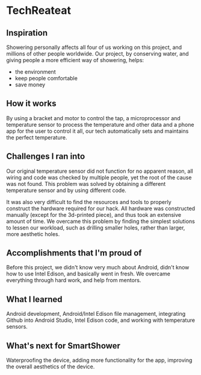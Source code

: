 # TechReateat

## Inspiration

Showering personally affects all four of us working on this project, and millions of other people worldwide. Our project, by conserving water, and giving people a more efficient way of showering, helps:
- the environment
- keep people comfortable
- save money

## How it works

By using a bracket and motor to control the tap, a microprocessor and temperature sensor to process the temperature and other data and a phone app for the user to control it all, our tech automatically sets and maintains the perfect temperature.

## Challenges I ran into

Our original temperature sensor did not function for no apparent reason, all wiring and code was checked by multiple people, yet the root of the cause was not found. This problem was solved by obtaining a different temperature sensor and by using different code.

It was also very difficult to find the resources and tools to properly construct the hardware required for our hack. All hardware was constructed manually (except for the 3d-printed piece), and thus took an extensive amount of time. We overcame this problem by finding the simplest solutions to lessen our workload, such as drilling smaller holes, rather than larger, more aesthetic holes.

## Accomplishments that I'm proud of

Before this project, we didn't know very much about Android, didn't know how to use Intel Edison, and basically went in fresh. We overcame everything through hard work, and help from mentors.

## What I learned

Android development, Android/Intel Edison file management, integrating Github into Android Studio, Intel Edison code, and working with temperature sensors.

## What's next for SmartShower

Waterproofing the device, adding more functionality for the app, improving the overall aesthetics of the device.
